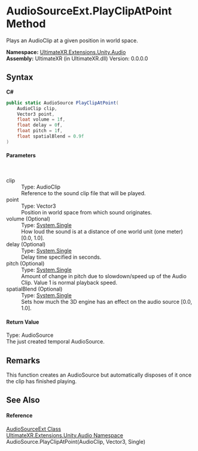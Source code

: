 # AudioSourceExt.PlayClipAtPoint Method 
 

Plays an AudioClip at a given position in world space.

**Namespace:**&nbsp;<a href="N_UltimateXR_Extensions_Unity_Audio">UltimateXR.Extensions.Unity.Audio</a><br />**Assembly:**&nbsp;UltimateXR (in UltimateXR.dll) Version: 0.0.0.0

## Syntax

**C#**<br />
``` C#
public static AudioSource PlayClipAtPoint(
	AudioClip clip,
	Vector3 point,
	float volume = 1f,
	float delay = 0f,
	float pitch = 1f,
	float spatialBlend = 0.9f
)
```


#### Parameters
&nbsp;<dl><dt>clip</dt><dd>Type: AudioClip<br />Reference to the sound clip file that will be played.</dd><dt>point</dt><dd>Type: Vector3<br />Position in world space from which sound originates.</dd><dt>volume (Optional)</dt><dd>Type: <a href="https://docs.microsoft.com/dotnet/api/system.single" target="_blank" rel="noopener noreferrer">System.Single</a><br />How loud the sound is at a distance of one world unit (one meter) [0.0, 1.0].</dd><dt>delay (Optional)</dt><dd>Type: <a href="https://docs.microsoft.com/dotnet/api/system.single" target="_blank" rel="noopener noreferrer">System.Single</a><br />Delay time specified in seconds.</dd><dt>pitch (Optional)</dt><dd>Type: <a href="https://docs.microsoft.com/dotnet/api/system.single" target="_blank" rel="noopener noreferrer">System.Single</a><br />Amount of change in pitch due to slowdown/speed up of the Audio Clip. Value 1 is normal playback speed.</dd><dt>spatialBlend (Optional)</dt><dd>Type: <a href="https://docs.microsoft.com/dotnet/api/system.single" target="_blank" rel="noopener noreferrer">System.Single</a><br />Sets how much the 3D engine has an effect on the audio source [0.0, 1.0].</dd></dl>

#### Return Value
Type: AudioSource<br />The just created temporal AudioSource.

## Remarks
This function creates an AudioSource but automatically disposes of it once the clip has finished playing.

## See Also


#### Reference
<a href="T_UltimateXR_Extensions_Unity_Audio_AudioSourceExt">AudioSourceExt Class</a><br /><a href="N_UltimateXR_Extensions_Unity_Audio">UltimateXR.Extensions.Unity.Audio Namespace</a><br />AudioSource.PlayClipAtPoint(AudioClip, Vector3, Single)<br />